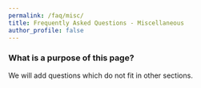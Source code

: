 ```yaml
---
permalink: /faq/misc/
title: Frequently Asked Questions - Miscellaneous
author_profile: false
---
```


### What is a purpose of this page?

We will add questions which do not fit in other sections.
